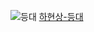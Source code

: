![등대](https://image.bugsm.co.kr/album/images/original/204406/20440622.jpg?version=undefined)
[하현상-등대](https://www.youtube.com/watch?v=sAORllP6mLU)
